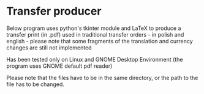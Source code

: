 # Transfer producer

Below program uses python's tkinter module and LaTeX to produce a transfer print (in .pdf) used in traditional transfer orders - in polish and english - please note that some fragments of the translation and currency changes are still not implemented

Has been tested only on Linux and GNOME Desktop Environment (the program uses GNOME default pdf reader)

Please note that the files have to be in the same directory, or the path to the file has to be changed.
